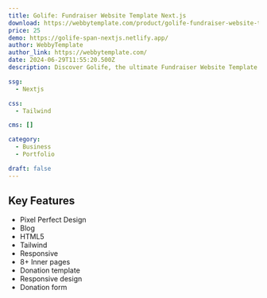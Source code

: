```yaml
---
title: Golife: Fundraiser Website Template Next.js
download: https://webbytemplate.com/product/golife-fundraiser-website-template 
price: 25 
demo: https://golife-span-nextjs.netlify.app/
author: WebbyTemplate 
author_link: https://webbytemplate.com/
date: 2024-06-29T11:55:20.500Z 
description: Discover Golife, the ultimate Fundraiser Website Template built with Next.js. Perfect for NGOs, charities, and non-profits, Golife offers responsive design, easy customization, and powerful features to enhance your fundraising efforts.

ssg: 
  - Nextjs

css: 
  - Tailwind

cms: []

category: 
  - Business
  - Portfolio

draft: false
---
```


## Key Features

- Pixel Perfect Design
- Blog
- HTML5
- Tailwind
- Responsive
- 8+ Inner pages
- Donation template
- Responsive design
- Donation form
